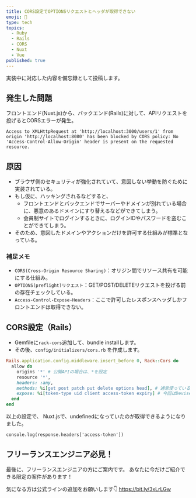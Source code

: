 ```yaml
---
title: CORS設定でOPTIONSリクエストとヘッダが取得できない
emoji: 📝
type: tech
topics:
  - Ruby
  - Rails
  - CORS
  - Nuxt
  - Vue
published: true
---
```


実装中に対応した内容を備忘録として投稿します。

## 発生した問題

フロントエンド(Nuxt.js)から、バックエンド(Rails)に対して、APIリクエストを投げるとCORSエラーが発生。
```
Access to XMLHttpRequest at 'http://localhost:3000/users/1' from origin 'http://localhost:8080' has been blocked by CORS policy: No 'Access-Control-Allow-Origin' header is present on the requested resource.
```
## 原因

- ブラウザ側のセキュリティが強化されていて、意図しない挙動を防ぐために実装されている。
- もし仮に、ハッキングされるなどすると、
  - フロントエンドとバックエンドでサーバーやドメインが別れている場合に、悪意のあるドメインにすり替えるなどができてしまう。
  - 会員制サイトでログインするときに、ログインIDやパスワードを盗むことができてしまう。
- そのため、意図したドメインやアクションだけを許可する仕組みが標準となっている。

### 補足メモ

- `CORS(Cross-Origin Resource Sharing)`：オリジン間でリソース共有を可能にする仕組み。
- `OPTIONS(preflight)リクエスト`：GET/POST/DELETEリクエストを投げる前の存在チェックしている。
- `Access-Control-Expose-Headers`：ここで許可したレスポンスヘッダしかフロントエンドは取得できない。

## CORS設定（Rails）

- Gemfileに`rack-cors`追加して、bundle installします。
- その後、`config/initializers/cors.rb` を作成します。

```ruby:config/initializers/cors.rb
Rails.application.config.middleware.insert_before 0, Rack::Cors do
  allow do
    origins '*' # 公開APIの場合は、*を設定
    resource '*', 
    headers: :any,
    methods: %i[get post patch put delete options head], # 通常使っている「get post patch put delete」以外に、「options head」も設定
    expose: %i[token-type uid client access-token expiry] # 今回はDevise Token Authで使う「uid client access-token expiry」を設定
  end
end
```

以上の設定で、
Nuxt.jsで、undefinedになっていたのが取得できるようになりました。

```
console.log(response.headers['access-token'])
```

## フリーランスエンジニア必見！

最後に、フリーランスエンジニアの方にご案内です。
あなたに今だけご紹介できる限定の案件があります！

気になる方は公式ラインの追加をお願いします👇
https://bit.ly/3xLrLGw